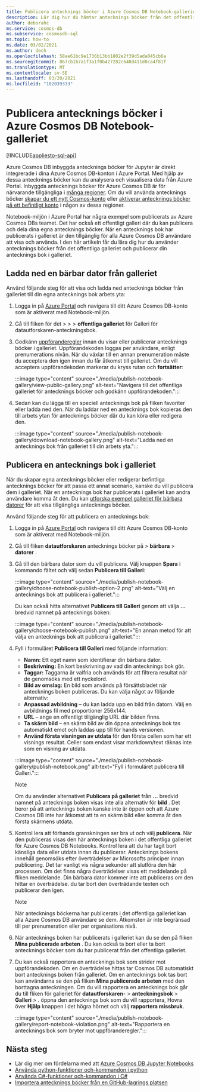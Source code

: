 ```yaml
---
title: Publicera antecknings böcker i Azure Cosmos DB Notebook-galleriet
description: Lär dig hur du hämtar antecknings böcker från det offentliga galleriet, redigerar dem och publicerar dina egna antecknings böcker i galleriet.
author: deborahc
ms.service: cosmos-db
ms.subservice: cosmosdb-sql
ms.topic: how-to
ms.date: 03/02/2021
ms.author: dech
ms.openlocfilehash: 58ae61bc9e1736b13bb1802e2f39d5ada045cb6a
ms.sourcegitcommit: 867cb1b7a1f3a1f0b427282c648d411d0ca4f81f
ms.translationtype: MT
ms.contentlocale: sv-SE
ms.lasthandoff: 03/20/2021
ms.locfileid: "102039333"
---
```

# <a name="publish-notebooks-to-the-azure-cosmos-db-notebook-gallery"></a>Publicera antecknings böcker i Azure Cosmos DB Notebook-galleriet
[!INCLUDE[appliesto-sql-api](includes/appliesto-sql-api.md)]

Azure Cosmos DB inbyggda antecknings böcker för Jupyter är direkt integrerade i dina Azure Cosmos DB-konton i Azure Portal. Med hjälp av dessa antecknings böcker kan du analysera och visualisera data från Azure Portal. Inbyggda antecknings böcker för Azure Cosmos DB är för närvarande tillgängliga i [många regioner](https://azure.microsoft.com/global-infrastructure/services/?products=cosmos-db&regions=all). Om du vill använda antecknings böcker [skapar du ett nytt Cosmos-konto](create-cosmosdb-resources-portal.md) eller [aktiverar antecknings böcker på ett befintligt konto](enable-notebooks.md) i någon av dessa regioner.

Notebook-miljön i Azure Portal har några exempel som publicerats av Azure Cosmos DBs teamet. Det har också ett offentligt galleri där du kan publicera och dela dina egna antecknings böcker. När en antecknings bok har publicerats i galleriet är den tillgänglig för alla Azure Cosmos DB användare att visa och använda. I den här artikeln får du lära dig hur du använder antecknings böcker från det offentliga galleriet och publicerar din antecknings bok i galleriet.

## <a name="download-a-notebook-from-the-gallery"></a>Ladda ned en bärbar dator från galleriet

Använd följande steg för att visa och ladda ned antecknings böcker från galleriet till din egna antecknings bok arbets yta:

1. Logga in på [Azure Portal](https://portal.azure.com/) och navigera till ditt Azure Cosmos DB-konto som är aktiverat med Notebook-miljön.

1. Gå till fliken för det  >    >    >  **offentliga galleriet** för Galleri för datautforskaren-anteckningsbok.

1. Godkänn [uppföranderegler](https://azure.microsoft.com/support/legal/cosmos-db-public-gallery-code-of-conduct/)  innan du visar eller publicerar antecknings böcker i galleriet. Uppförandekoden loggas per användare, enligt prenumerations nivån. När du växlar till en annan prenumeration måste du acceptera den igen innan du får åtkomst till galleriet. Om du vill acceptera uppförandekoden markerar du kryss rutan och **fortsätter**:

   :::image type="content" source="./media/publish-notebook-gallery/view-public-gallery.png" alt-text="Navigera till det offentliga galleriet för antecknings böcker och godkänn uppförandekoden.":::

1. Sedan kan du lägga till en speciell antecknings bok på fliken favoriter eller ladda ned den. När du laddar ned en antecknings bok kopieras den till arbets ytan för antecknings böcker där du kan köra eller redigera den.

   :::image type="content" source="./media/publish-notebook-gallery/download-notebook-gallery.png" alt-text="Ladda ned en antecknings bok från galleriet till din arbets yta.":::

## <a name="publish-a-notebook-to-the-gallery"></a>Publicera en antecknings bok i galleriet

När du skapar egna antecknings böcker eller redigerar befintliga antecknings böcker för att passa ett annat scenario, kanske du vill publicera dem i galleriet. När en antecknings bok har publicerats i galleriet kan andra användare komma åt den. Du kan [utforska exempel galleriet för bärbara datorer](https://cosmos.azure.com/gallery.html) för att visa tillgängliga antecknings böcker.

Använd följande steg för att publicera en antecknings bok:

1. Logga in på [Azure Portal](https://portal.azure.com/) och navigera till ditt Azure Cosmos DB-konto som är aktiverat med Notebook-miljön.

1. Gå till fliken **datautforskaren** antecknings böcker på  >  **bärbara**  >  **datorer** .

1. Gå till den bärbara dator som du vill publicera. Välj knappen **Spara** i kommando fältet och välj sedan **Publicera till Galleri**:

   :::image type="content" source="./media/publish-notebook-gallery/choose-notebook-publish-option-2.png" alt-text="Välj en antecknings bok att publicera i galleriet.":::

   Du kan också hitta alternativet **Publicera till Galleri** genom att välja **...** bredvid namnet på antecknings boken:

   :::image type="content" source="./media/publish-notebook-gallery/choose-notebook-publish.png" alt-text="En annan metod för att välja en antecknings bok att publicera i galleriet.":::

1. Fyll i formuläret **Publicera till Galleri** med följande information:

   * **Namn:** Ett eget namn som identifierar din bärbara dator.
   * **Beskrivning:**  En kort beskrivning av vad din antecknings bok gör.
   * **Taggar:** Taggarna är valfria och används för att filtrera resultat när de genomsöks med ett nyckelord.
   * **Bild av omslag:** En bild som används på försättsbladet när antecknings boken publiceras. Du kan välja något av följande alternativ:
   * **Anpassad avbildning** – du kan ladda upp en bild från datorn. Välj en avbildnings fil med proportioner 256x144.
   * **URL** – ange en offentligt tillgänglig URL där bilden finns.
   * **Ta skärm bild** – en skärm bild av din öppna antecknings bok tas automatiskt emot och laddas upp till för hands versionen.
   * **Använd första visningen av utdata** för den första cellen som har ett visnings resultat. Celler som endast visar markdown/text räknas inte som en visning av utdata.

   :::image type="content" source="./media/publish-notebook-gallery/publish-notebook.png" alt-text="Fyll i formuläret publicera till Galleri.":::

   > [!NOTE]
   > Om du använder alternativet **Publicera på galleriet** från **...** bredvid namnet på antecknings boken visas inte alla alternativ för **bild** . Det beror på att antecknings boken kanske inte är öppen och att Azure Cosmos DB inte har åtkomst att ta en skärm bild eller komma åt den första skärmens utdata.

1. Kontrol lera att förhands granskningen ser bra ut och välj **publicera**. När den publiceras visas den här antecknings boken i det offentliga galleriet för Azure Cosmos DB Notebooks. Kontrol lera att du har tagit bort känsliga data eller utdata innan du publicerar. Antecknings bokens innehåll genomsöks efter överträdelser av Microsofts principer innan publicering. Det tar vanligt vis några sekunder att slutföra den här processen. Om det finns några överträdelser visas ett meddelande på fliken meddelande. Din bärbara dator kommer inte att publiceras om den hittar en överträdelse. du tar bort den överträdande texten och publicerar den igen.

   > [!NOTE]
   > När antecknings böckerna har publicerats i det offentliga galleriet kan alla Azure Cosmos DB användare se dem. Åtkomsten är inte begränsad till per prenumeration eller per organisations nivå.

1. När antecknings boken har publicerats i galleriet kan du se den på fliken **Mina publicerade arbeten** . Du kan också ta bort eller ta bort antecknings böcker som du har publicerat från det offentliga galleriet.

1. Du kan också rapportera en antecknings bok som strider mot uppförandekoden. Om en överträdelse hittas tar Cosmos DB automatiskt bort antecknings boken från galleriet. Om en antecknings bok tas bort kan användarna se den på fliken **Mina publicerade arbeten** med den borttagna anteckningen. Om du vill rapportera en antecknings bok går du till fliken för galleriet för **datautforskaren**-  >  **anteckningsbok**  >  **Galleri**  >   . öppna den antecknings bok som du vill rapportera, Hovra över **Hjälp** knappen i det högra hörnet och välj **rapportera missbruk**.

   :::image type="content" source="./media/publish-notebook-gallery/report-notebook-violation.png" alt-text="Rapportera en antecknings bok som bryter mot uppföranderegler.":::

## <a name="next-steps"></a>Nästa steg

* Lär dig mer om fördelarna med att [Azure Cosmos DB Jupyter Notebooks](cosmosdb-jupyter-notebooks.md)
* [Använda python-funktioner och-kommandon i python](use-python-notebook-features-and-commands.md)
* [Använda C#-funktioner och-kommandon i C#](use-csharp-notebook-features-and-commands.md)
* [Importera antecknings böcker från en GitHub-lagrings platsen](import-github-notebooks.md)
